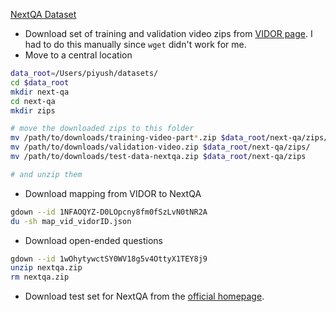 [NextQA Dataset]()

* Download set of training and validation video zips from [VIDOR page](https://xdshang.github.io/docs/vidor.html). I had to do this manually since `wget` didn't work for me.
* Move to a central location
```sh
data_root=/Users/piyush/datasets/
cd $data_root
mkdir next-qa
cd next-qa
mkdir zips

# move the downloaded zips to this folder
mv /path/to/downloads/training-video-part*.zip $data_root/next-qa/zips/
mv /path/to/downloads/validation-video.zip $data_root/next-qa/zips/
mv /path/to/downloads/test-data-nextqa.zip $data_root/next-qa/zips 

# and unzip them
```
* Download mapping from VIDOR to NextQA 
```sh
gdown --id 1NFAOQYZ-D0LOpcny8fm0fSzLvN0tNR2A
du -sh map_vid_vidorID.json
```
* Download open-ended questions
```sh
gdown --id 1wOhytywctSY0WV18g5v4OttyX1TEY8j9
unzip nextqa.zip
rm nextqa.zip
```
* Download test set for NextQA from the [official homepage](https://doc-doc.github.io/docs/nextqa.html).